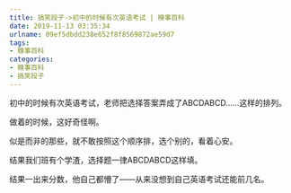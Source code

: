 ```yaml
---
title: 搞笑段子->初中的时候有次英语考试 | 糗事百科
date: 2019-11-13 03:35:34
urlname: 09ef5dbdd238e652f8f8569872ae59d7
tags: 
- 糗事百科
categories:
- 糗事百科
- 搞笑段子
---
```

初中的时候有次英语考试，老师把选择答案弄成了ABCDABCD……这样的排列。

做着的时候，这好奇怪啊。

似是而非的那些，就不敢按照这个顺序排，选个别的，看着心安。

结果我们班有个学渣，选择题一律ABCDABCD这样填。

结果一出来分数，他自己都懵了——从来没想到自己英语考试还能前几名。


